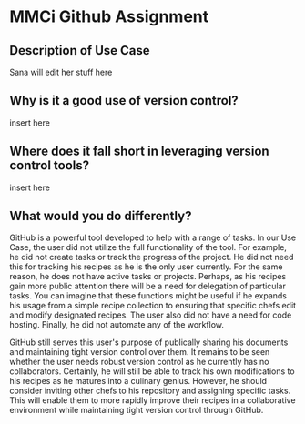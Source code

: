 # MMCi Github Assignment

## Description of Use Case
Sana will edit her stuff here

## Why is it a good use of version control?
insert here

## Where does it fall short in leveraging version control tools?
insert here

## What would you do differently?
GitHub is a powerful tool developed to help with a range of tasks. In our Use Case, the user did not utilize the full functionality of the tool. For example, he did not create tasks or track the progress of the project. He did not need this for tracking his recipes as he is the only user currently. For the same reason, he does not have active tasks or projects. Perhaps, as his recipes gain more public attention there will be a need for delegation of particular tasks. You can imagine that these functions might be useful if he expands his usage from a simple recipe collection to ensuring that specific chefs edit and modify designated recipes.  The user also did not have a need for code hosting. Finally, he did not automate any of the workflow.

GitHub still serves this user's purpose of publically sharing his documents and maintaining tight version control over them. It remains to be seen whether the user needs robust version control as he currently has no collaborators. Certainly, he will still be able to track his own modifications to his recipes as he matures into a culinary genius. However, he should consider inviting other chefs to his repository and assigning specific tasks.  This will enable them to more rapidly improve their recipes in a collaborative environment while maintaining tight version control through GitHub.

